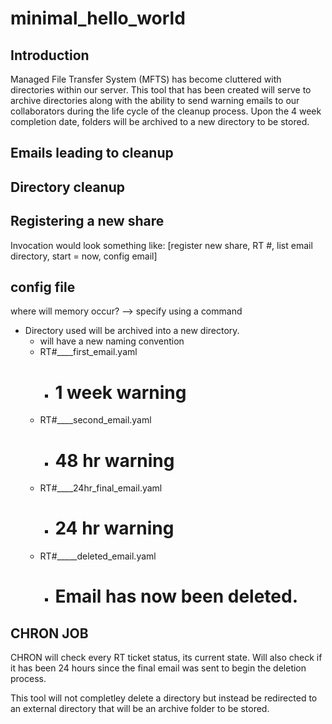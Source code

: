 # minimal_hello_world

## Introduction

Managed File Transfer System (MFTS) has become cluttered with directories within our server. 
This tool that has been created will serve to archive directories along with the ability to send warning emails to our collaborators during the life cycle of the cleanup process. Upon the 4 week completion date, folders will be archived to a new directory to be stored. 

## Emails leading to cleanup


## Directory cleanup


## Registering a new share 

Invocation would look something like: 
[register new share, RT #, list email directory, start = now, config email]


## config file
where will memory occur? --> specify using a command
- Directory used will be archived into a new directory. 
  - will have a new naming convention
  - RT#____first_email.yaml 
      - # 1 week warning
  - RT#____second_email.yaml 
      - # 48 hr warning
  - RT#____24hr_final_email.yaml
      - # 24 hr warning
  - RT#_____deleted_email.yaml
      - # Email has now been deleted.
  

## CHRON JOB
CHRON will check every RT ticket status, its current state. Will also check if it has been 24 hours since the final email was sent to begin the deletion process. 

This tool will not completley delete a directory but instead be redirected to an external directory that will be an archive folder to be stored. 



